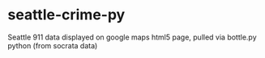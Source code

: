seattle-crime-py
================

Seattle 911 data displayed on google maps html5 page, pulled via  bottle.py python (from socrata data)